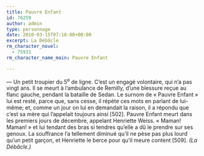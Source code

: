 ```yaml
---
title: Pauvre Enfant
id: 76259
author: admin
type: personnage
date: 2010-03-15T07:18:08+00:00
excerpt: La Débâcle
rm_character_novel:
  - 75931
rm_character_name_main: Pauvre Enfant

---
```

— Un petit troupier du 5<sup>e</sup> de ligne. C&rsquo;est un engagé volontaire, qui n&rsquo;a pas vingt ans. Il se meurt à l&rsquo;ambulance de Remilly, d&rsquo;une blessure reçue au flanc gauche, pendant la bataille de Sedan. Le surnom de « Pauvre Enfant » lui est resté, parce que, sans cesse, il répète ces mots en parlant de lui-même; et, comme un jour on lui en demandait la raison, il a répondu que c&rsquo;est sa mère qui l&rsquo;appelait toujours ainsi [502]. Pauvre Enfant meurt dans les premiers jours de décembre, appelant Henriette Weiss. « Maman! Maman! » et lui tendant des bras si tendres qu&rsquo;elle a dû le prendre sur ses genoux. La souffrance l&rsquo;a tellement diminué qu&rsquo;il ne pèse pas plus lourd qu&rsquo;un petit garçon, et Henriette le berce pour qu&rsquo;il meure content [509]. _(La Débâcle.)_
